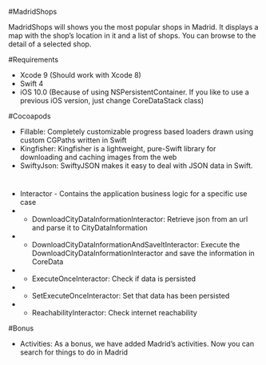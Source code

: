 
#MadridShops

MadridShops will shows you
the most popular shops in Madrid. It displays a map with the shop’s location in it and a list of shops. You can browse to the detail of a selected shop.

#Requirements

* Xcode 9 (Should work with Xcode 8)
* Swift 4
* iOS 10.0 (Because of using NSPersistentContainer. If you like to use a previous iOS version, just change CoreDataStack class)

#Cocoapods


* Fillable: Completely customizable progress based loaders drawn using custom CGPaths written in Swift
* Kingfisher: Kingfisher is a lightweight, pure-Swift library for downloading and caching images from the web
* SwiftyJson: SwiftyJSON makes it easy to deal with JSON data in Swift.

#
* Interactor - Contains the application business logic for a specific use case
* * DownloadCityDataInformationInteractor: Retrieve json from an url and parse it to CityDataInformation
* * DownloadCityDataInformationAndSaveItInteractor: Execute the DownloadCityDataInformationInteractor and save the information in CoreData
* * ExecuteOnceInteractor: Check if data is persisted
* * SetExecuteOnceInteractor: Set that data has been persisted
* * ReachabilityInteractor: Check internet reachability

#Bonus

* Activities: As a bonus, we have added Madrid’s activities. Now you can search for things to do in Madrid



